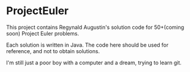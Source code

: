 ProjectEuler
============
This project contains Regynald Augustin's solution code for 50+(coming soon) Project Euler problems.

Each solution is written in Java. The code here should be used for reference, and not to obtain solutions. 

I'm still just a poor boy with a computer and a dream, trying to learn git.

